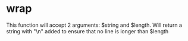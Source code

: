 # wrap
This function will accept 2 arguments: $string and $length. Will return a string with "\n" added to ensure that no line is longer than $length
